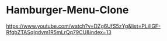 # Hamburger-Menu-Clone
https://www.youtube.com/watch?v=DZg6UfS5zYg&list=PLillGF-RfqbZTASqIqdvm1R5mLrQq79CU&index=13
